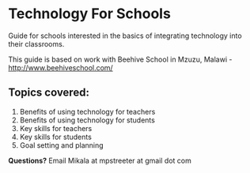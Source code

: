 Technology For Schools
====================

Guide for schools interested in the basics of integrating technology into their classrooms.

This guide is based on work with Beehive School in Mzuzu, Malawi - http://www.beehiveschool.com/

Topics covered:
------------------
1. Benefits of using technology for teachers
2. Benefits of using technology for students
3. Key skills for teachers
4. Key skills for students
5. Goal setting and planning

**Questions?** Email Mikala at mpstreeter at gmail dot com 
